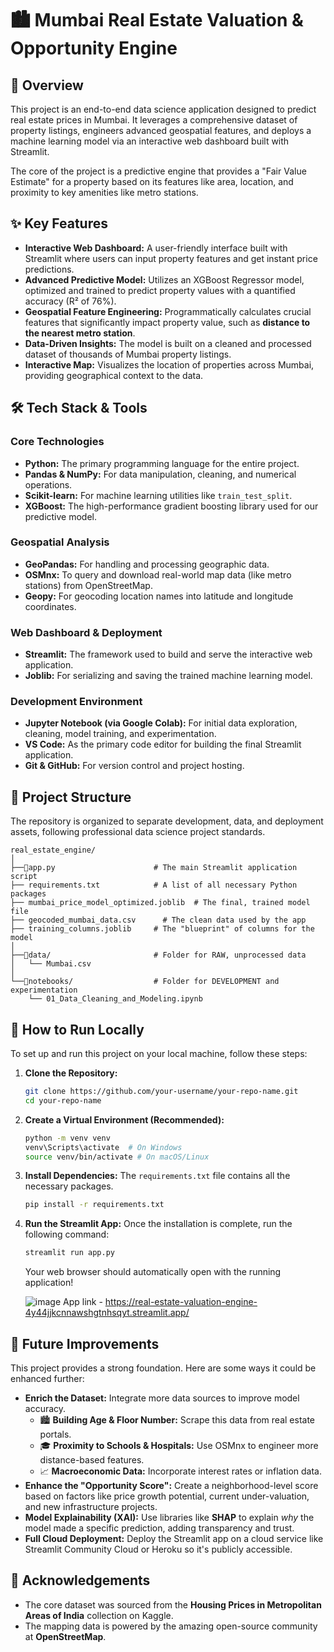 # 🏙️ Mumbai Real Estate Valuation & Opportunity Engine 

 <!-- Optional: Replace with a screenshot of your app -->

## 🚀 Overview

This project is an end-to-end data science application designed to predict real estate prices in Mumbai. It leverages a comprehensive dataset of property listings, engineers advanced geospatial features, and deploys a machine learning model via an interactive web dashboard built with Streamlit.

The core of the project is a predictive engine that provides a "Fair Value Estimate" for a property based on its features like area, location, and proximity to key amenities like metro stations.

## ✨ Key Features

- **Interactive Web Dashboard:** A user-friendly interface built with Streamlit where users can input property features and get instant price predictions.
- **Advanced Predictive Model:** Utilizes an XGBoost Regressor model, optimized and trained to predict property values with a quantified accuracy (R² of 76%).
- **Geospatial Feature Engineering:** Programmatically calculates crucial features that significantly impact property value, such as **distance to the nearest metro station**.
- **Data-Driven Insights:** The model is built on a cleaned and processed dataset of thousands of Mumbai property listings.
- **Interactive Map:** Visualizes the location of properties across Mumbai, providing geographical context to the data.

## 🛠️ Tech Stack & Tools

### Core Technologies
- **Python:** The primary programming language for the entire project.
- **Pandas & NumPy:** For data manipulation, cleaning, and numerical operations.
- **Scikit-learn:** For machine learning utilities like `train_test_split`.
- **XGBoost:** The high-performance gradient boosting library used for our predictive model.

### Geospatial Analysis
- **GeoPandas:** For handling and processing geographic data.
- **OSMnx:** To query and download real-world map data (like metro stations) from OpenStreetMap.
- **Geopy:** For geocoding location names into latitude and longitude coordinates.

### Web Dashboard & Deployment
- **Streamlit:** The framework used to build and serve the interactive web application.
- **Joblib:** For serializing and saving the trained machine learning model.

### Development Environment
- **Jupyter Notebook (via Google Colab):** For initial data exploration, cleaning, model training, and experimentation.
- **VS Code:** As the primary code editor for building the final Streamlit application.
- **Git & GitHub:** For version control and project hosting.
      
## 📂 Project Structure

The repository is organized to separate development, data, and deployment assets, following professional data science project standards.
```
real_estate_engine/
│
├──🐍app.py                      # The main Streamlit application script
├── requirements.txt            # A list of all necessary Python packages
├── mumbai_price_model_optimized.joblib  # The final, trained model file
├── geocoded_mumbai_data.csv      # The clean data used by the app
├── training_columns.joblib     # The "blueprint" of columns for the model
│
├──📁data/                       # Folder for RAW, unprocessed data
│   └── Mumbai.csv
│
└──📁notebooks/                  # Folder for DEVELOPMENT and experimentation
    └── 01_Data_Cleaning_and_Modeling.ipynb
```
## 🚀 How to Run Locally

To set up and run this project on your local machine, follow these steps:

1.  **Clone the Repository:**
    ```bash
    git clone https://github.com/your-username/your-repo-name.git
    cd your-repo-name
    ```

2.  **Create a Virtual Environment (Recommended):**
    ```bash
    python -m venv venv
    venv\Scripts\activate  # On Windows
    source venv/bin/activate # On macOS/Linux
    ```

3.  **Install Dependencies:**
    The `requirements.txt` file contains all the necessary packages.
    ```bash
    pip install -r requirements.txt
    ```

4.  **Run the Streamlit App:**
    Once the installation is complete, run the following command:
    ```bash
    streamlit run app.py
    ```
    Your web browser should automatically open with the running application!

    ![image](https://github.com/user-attachments/assets/7e34a586-0dfc-41cf-8e1c-d6f4e55991ed)
    App link - https://real-estate-valuation-engine-4y44jjkcnnawshgtnhsqyt.streamlit.app/


## 🔮 Future Improvements

This project provides a strong foundation. Here are some ways it could be enhanced further:

- **Enrich the Dataset:** Integrate more data sources to improve model accuracy.
  - 🏙️ **Building Age & Floor Number:** Scrape this data from real estate portals.
  - 🎓 **Proximity to Schools & Hospitals:** Use OSMnx to engineer more distance-based features.
  - 📈 **Macroeconomic Data:** Incorporate interest rates or inflation data.
- **Enhance the "Opportunity Score":** Create a neighborhood-level score based on factors like price growth potential, current under-valuation, and new infrastructure projects.
- **Model Explainability (XAI):** Use libraries like **SHAP** to explain *why* the model made a specific prediction, adding transparency and trust.
- **Full Cloud Deployment:** Deploy the Streamlit app on a cloud service like Streamlit Community Cloud or Heroku so it's publicly accessible.

## 🙏 Acknowledgements

- The core dataset was sourced from the **Housing Prices in Metropolitan Areas of India** collection on Kaggle.
- The mapping data is powered by the amazing open-source community at **OpenStreetMap**.
